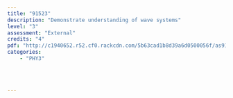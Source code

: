 ```yaml
---
title: "91523"
description: "Demonstrate understanding of wave systems"
level: "3"
assessment: "External"
credits: "4"
pdf: "http://c1940652.r52.cf0.rackcdn.com/5b63cad1b8d39a6d0500056f/as91523.pdf"
categories:
    - "PHY3"
    
    
    
    
---
```


